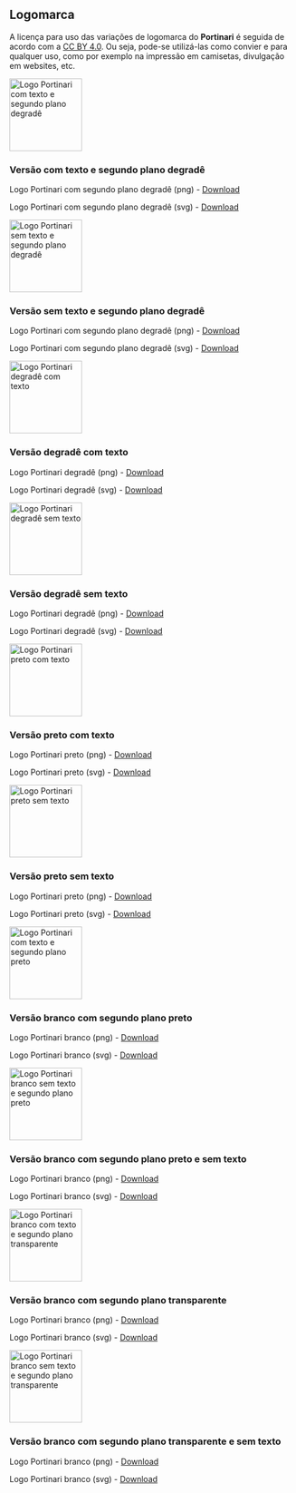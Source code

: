 [comment]: # '@label Press Kit'
[comment]: # '@link guides/press-kit'

## Logomarca

A licença para uso das variações de logomarca do **Portinari** é seguida de acordo com a [CC BY 4.0](https://creativecommons.org/licenses/by/4.0/). Ou seja, pode-se utilizá-las como convier e para qualquer uso, como por exemplo na impressão em camisetas, divulgação em websites, etc.

<div class="docs-presskit-row po-mt-5 po-mb-5">
  <div>
    <img src="./assets/po-logos/po_color_bg_txt.svg" width="128" height="128" alt="Logo Portinari com texto e segundo plano degradê">
  </div>
  <div class="po-ml-md-2">
    <h3>Versão com texto e segundo plano degradê</h3>
    <p>Logo Portinari com segundo plano degradê (png) - <a href="./assets/po-logos/po_color_bg_txt.png" download>Download</a></p>
    <p>Logo Portinari com segundo plano degradê (svg) - <a href="./assets/po-logos/po_color_bg_txt.svg" download>Download</a></p>
  </div>
</div>

<div class="docs-presskit-row po-mb-5">
  <div>
    <img src="./assets/po-logos/po_color_bg.svg" width="128" height="128" alt="Logo Portinari sem texto e segundo plano degradê">
  </div>
  <div class="po-ml-md-2">
    <h3>Versão sem texto e segundo plano degradê</h3>
    <p>Logo Portinari com segundo plano degradê (png) - <a href="./assets/po-logos/po_color_bg.png" download>Download</a></p>
    <p>Logo Portinari com segundo plano degradê (svg) - <a href="./assets/po-logos/po_color_bg.svg" download>Download</a></p>
  </div>
</div>

<div class="docs-presskit-row po-mb-5">
  <div>
    <img src="./assets/po-logos/po_color_txt.svg" width="128" height="128" alt="Logo Portinari degradê com texto">
  </div>
  <div class="po-ml-md-2">
    <h3>Versão degradê com texto</h3>
    <p>Logo Portinari degradê (png) - <a href="./assets/po-logos/po_color_txt.png" download>Download</a></p>
    <p>Logo Portinari degradê (svg) - <a href="./assets/po-logos/po_color_txt.svg" download>Download</a></p>
  </div>
</div>

<div class="docs-presskit-row po-mb-5">
  <div>
    <img src="./assets/po-logos/po_color.svg" width="128" height="128" alt="Logo Portinari degradê sem texto">
  </div>
  <div class="po-ml-md-2">
    <h3>Versão degradê sem texto</h3>
    <p>Logo Portinari degradê (png) - <a href="./assets/po-logos/po_color.png" download>Download</a></p>
    <p>Logo Portinari degradê (svg) - <a href="./assets/po-logos/po_color.svg" download>Download</a></p>
  </div>
</div>

<div class="docs-presskit-row po-mb-5">
  <div>
    <img src="./assets/po-logos/po_black_txt.svg" width="128" height="128" alt="Logo Portinari preto com texto">
  </div>
  <div class="po-ml-md-2">
    <h3>Versão preto com texto</h3>
    <p>Logo Portinari preto (png) - <a href="./assets/po-logos/po_black_txt.png" download>Download</a></p>
    <p>Logo Portinari preto (svg) - <a href="./assets/po-logos/po_black_txt.svg" download>Download</a></p>
  </div>
</div>

<div class="docs-presskit-row po-mb-5">
  <div>
    <img src="./assets/po-logos/po_black.svg" width="128" height="128" alt="Logo Portinari preto sem texto">
  </div>
  <div class="po-ml-md-2">
    <h3>Versão preto sem texto</h3>
    <p>Logo Portinari preto (png) - <a href="./assets/po-logos/po_black.png" download>Download</a></p>
    <p>Logo Portinari preto (svg) - <a href="./assets/po-logos/po_black.svg" download>Download</a></p>
  </div>
</div>

<div class="docs-presskit-row po-mb-5">
  <div>
    <img src="./assets/po-logos/po_inverse_txt.svg" width="128" height="128" alt="Logo Portinari com texto e segundo plano preto">
  </div>
  <div class="po-ml-md-2">
    <h3>Versão branco com segundo plano preto</h3>
    <p>Logo Portinari branco (png) - <a href="./assets/po-logos/po_inverse_txt.png" download>Download</a></p>
    <p>Logo Portinari branco (svg) - <a href="./assets/po-logos/po_inverse_txt.svg" download>Download</a></p>
  </div>
</div>

<div class="docs-presskit-row po-mb-5">
  <div>
    <img src="./assets/po-logos/po_inverse.svg" width="128" height="128" alt="Logo Portinari branco sem texto e segundo plano preto">
  </div>
  <div class="po-ml-md-2">
    <h3>Versão branco com segundo plano preto e sem texto</h3>
    <p>Logo Portinari branco (png) - <a href="./assets/po-logos/po_inverse.png" download>Download</a></p>
    <p>Logo Portinari branco (svg) - <a href="./assets/po-logos/po_inverse.svg" download>Download</a></p>
  </div>
</div>

<div class="docs-presskit-row po-mb-5">
  <div>
    <img src="./assets/po-logos/po_white_mock_bg_txt.png" width="128" height="128" alt="Logo Portinari branco com texto e segundo plano transparente">
  </div>
  <div class="po-ml-md-2">
    <h3>Versão branco com segundo plano transparente</h3>
    <p>Logo Portinari branco (png) - <a href="./assets/po-logos/po_white_txt.png" download>Download</a></p>
    <p>Logo Portinari branco (svg) - <a href="./assets/po-logos/po_white_txt.svg" download>Download</a></p>
  </div>
</div>

<div class="docs-presskit-row po-mb-5">
  <div>
    <img src="./assets/po-logos/po_white_mock_bg.png" width="128" height="128" alt="Logo Portinari branco sem texto e segundo plano transparente">
  </div>
  <div class="po-ml-md-2">
    <h3>Versão branco com segundo plano transparente e sem texto</h3>
    <p>Logo Portinari branco (png) - <a href="./assets/po-logos/po_white.png" download>Download</a></p>
    <p>Logo Portinari branco (svg) - <a href="./assets/po-logos/po_white.svg" download>Download</a></p>
  </div>
</div>
